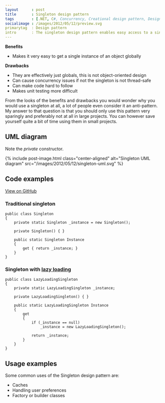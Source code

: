 ```yaml
---
layout      : post
title       : Singleton design pattern
tags        : [.NET, C#, Concurrency, Creational design pattern, Design pattern, Software engineering, UML]
socialimage : /images/2012/05/12/preview.svg
primarytag  : Design pattern
intro       : The singleton design pattern enables easy access to a single instance of a class.
---
```


**Benefits**

- Makes it very easy to get a single instance of an object globally

**Drawbacks**

- They are effectively just globals, this is not object-oriented design
- Can cause concurrency issues if not the singleton is not thread-safe
- Can make code hard to follow
- Makes unit testing more difficult

From the looks of the benefits and drawbacks you would wonder why you would use a singleton at all, a lot of people even consider it an anti-pattern. My answer to that question is that you should only use this pattern very sparingly and preferably not at all in large projects. You can however save yourself quite a bit of time using them in small projects.



## UML diagram

Note the *private* constructor.

{% include post-image.html class="center-aligned" alt="Singleton UML diagram" src="/images/2012/05/12/singleton-uml.svg" %}



## Code examples

[View on GitHub][2]

### Traditional singleton

<!--prettify lang=csharp-->
    public class Singleton
    {
        private static Singleton _instance = new Singleton();

        private Singleton() { }

        public static Singleton Instance
        {
            get { return _instance; }
        }
    }

### Singleton with [lazy loading][1]

<!--prettify lang=csharp-->
    public class LazyLoadingSingleton
    {
        private static LazyLoadingSingleton _instance;

        private LazyLoadingSingleton() { }

        public static LazyLoadingSingleton Instance
        {
            get
            {
                if (_instance == null)
                    _instance = new LazyLoadingSingleton();

                return _instance;
            }
        }
    }



## Usage examples

Some common uses of the Singleton design pattern are:

- Caches
- Handling user preferences
- Factory or builder classes



[1]: {{site.baseurl}}/2012/04/design-patterns-introduction-and-lazy.html
[2]: https://github.com/Tyriar/growing-with-the-web/tree/master/design-patterns/singleton
